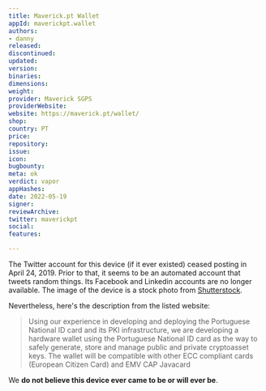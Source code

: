 ```yaml
---
title: Maverick.pt Wallet
appId: maverickpt.wallet
authors:
- danny
released: 
discontinued: 
updated: 
version: 
binaries: 
dimensions: 
weight: 
provider: Maverick SGPS
providerWebsite: 
website: https://maverick.pt/wallet/
shop: 
country: PT
price: 
repository: 
issue: 
icon: 
bugbounty: 
meta: ok
verdict: vapor
appHashes: 
date: 2022-05-19
signer: 
reviewArchive: 
twitter: maverickpt
social: 
features: 

---
```


The Twitter account for this device (if it ever existed) ceased posting in April 24, 2019. Prior to that, it seems to be an automated account that tweets random things. Its Facebook and Linkedin accounts are no longer available. The image of the device is a stock photo from [Shutterstock](https://www.shutterstock.com/image-photo/zagreb-croatia-circa-october-2015-close-345116411).

Nevertheless, here's the description from the listed website: 

> Using our experience in developing and deploying the Portuguese National ID card and its PKI infrastructure, we are developing a hardware wallet using the Portuguese National ID card as the way to safely generate, store and manage public and private cryptoasset keys. The wallet will be compatible with other ECC compliant cards (European Citizen Card) and EMV CAP Javacard

We **do not believe this device ever came to be or will ever be**. 